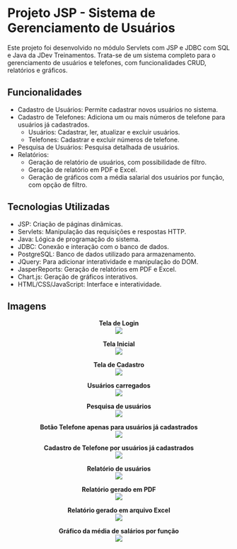 # Projeto JSP - Sistema de Gerenciamento de Usuários

Este projeto foi desenvolvido no módulo Servlets com JSP e JDBC com SQL e Java da JDev Treinamentos. Trata-se de um sistema completo para o gerenciamento de usuários e telefones, com funcionalidades CRUD, relatórios e gráficos.

## Funcionalidades

- Cadastro de Usuários: Permite cadastrar novos usuários no sistema.
- Cadastro de Telefones: Adiciona um ou mais números de telefone para usuários já cadastrados.
  - Usuários: Cadastrar, ler, atualizar e excluir usuários.
  - Telefones: Cadastrar e excluir números de telefone.
- Pesquisa de Usuários: Pesquisa detalhada de usuários.
- Relatórios:
  - Geração de relatório de usuários, com possibilidade de filtro.
  - Geração de relatório em PDF e Excel.
  - Geração de gráficos com a média salarial dos usuários por função, com opção de filtro.

## Tecnologias Utilizadas

- JSP: Criação de páginas dinâmicas.
- Servlets: Manipulação das requisições e respostas HTTP.
- Java: Lógica de programação do sistema.
- JDBC: Conexão e interação com o banco de dados.
- PostgreSQL: Banco de dados utilizado para armazenamento.
- JQuery: Para adicionar interatividade e manipulação do DOM.
- JasperReports: Geração de relatórios em PDF e Excel.
- Chart.js: Geração de gráficos interativos.
- HTML/CSS/JavaScript: Interface e interatividade.

## Imagens
<p align="center">
  <strong>Tela de Login</strong><br>
  <img src="https://github.com/user-attachments/assets/4e0c1803-bd2d-42e0-8c81-517cefca1402"  />
</p>

<p align="center">
  <strong>Tela Inicial</strong><br>
  <img src="https://github.com/user-attachments/assets/95a2025c-de61-4874-b365-01a54bd0fd11" />
</p>

<p align="center">
  <strong>Tela de Cadastro</strong><br>
  <img src="https://github.com/user-attachments/assets/098070ac-e8b7-4dcf-875a-33bb32c4b01e" />
</p>

<p align="center">
  <strong>Usuários carregados</strong><br>
  <img src="https://github.com/user-attachments/assets/f4d74100-9276-4ca5-9881-e9e0526e416a" />
</p>

<p align="center">
  <strong>Pesquisa de usuários</strong><br>
  <img src="https://github.com/user-attachments/assets/d4c8b092-0c55-4fed-aaf2-efcd2d9dff3e" />
</p>

<p align="center">
  <strong>Botão Telefone apenas para usuários já cadastrados</strong><br>
  <img src="https://github.com/user-attachments/assets/cd2a04e5-6d0b-438d-a519-921145e80a21" />
</p>

<p align="center">
  <strong>Cadastro de Telefone por usuários já cadastrados</strong><br>
  <img src="https://github.com/user-attachments/assets/c02244ac-55e6-48d8-9335-2c4705cd6cfd" />
</p>

<p align="center">
  <strong>Relatório de usuários</strong><br>
  <img src="https://github.com/user-attachments/assets/a3a27aaf-f503-4ab7-bbc6-68466a4384da" />
</p>

<p align="center">
  <strong>Relatório gerado em PDF</strong><br>
  <img src="https://github.com/user-attachments/assets/6856ab49-8405-42a2-aeb1-c7c779a676c6" />
</p>

<p align="center">
  <strong>Relatório gerado em arquivo Excel</strong><br>
  <img src="https://github.com/user-attachments/assets/6841b6f2-c120-4756-803f-ed9bccb0b547" />
</p>

<p align="center">
  <strong>Gráfico da média de salários por função</strong><br>
  <img src="https://github.com/user-attachments/assets/9bd4b696-a3b9-4395-a567-6c595df8c7a7" />
</p>
